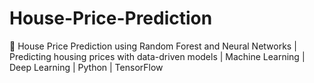 # House-Price-Prediction
🏡 House Price Prediction using Random Forest and Neural Networks | Predicting housing prices with data-driven models | Machine Learning | Deep Learning | Python | TensorFlow
